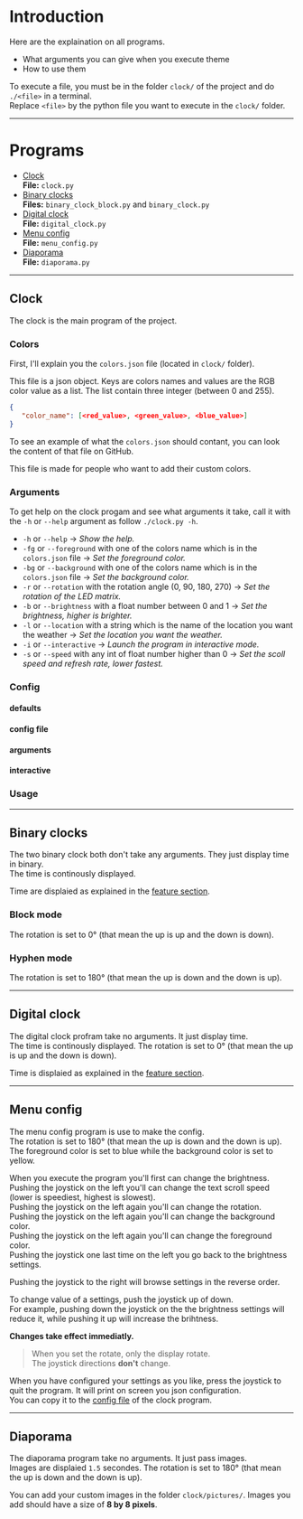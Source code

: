 # Introduction

Here are the explaination on all programs.

- What arguments you can give when you execute theme
- How to use them

To execute a file, you must be in the folder `clock/` of the project and do
`./<file>` in a terminal.  
Replace `<file>` by the python file you want to execute in the `clock/` folder.

---

# Programs

- [Clock](#clock "Clock program")  
    **File:** `clock.py`
- [Binary clocks](#binary_clocks "Binary clocks program")  
    **Files:** `binary_clock_block.py` and `binary_clock.py`
- [Digital clock](#digital_clock "Digital clock program")  
    **File:** `digital_clock.py`
- [Menu config](#menu_config "Config program")  
    **File:** `menu_config.py`
- [Diaporama](#diaporama "Diaporama program")  
    **File:** `diaporama.py`

---

## Clock

The clock is the main program of the project.

### Colors

First, I'll explain you the `colors.json` file (located in `clock/` folder).

This file is a json object. Keys are colors names and values are the RGB color
value as a list. The list contain three integer (between 0 and 255).

```json
{
   "color_name": [<red_value>, <green_value>, <blue_value>]
}
```

To see an example of what the `colors.json` should contant, you can look the
content of that file on GitHub.

This file is made for people who want to add their custom colors.

### Arguments

To get help on the clock progam and see what arguments it take, call it with the
`-h` or `--help` argument as follow `./clock.py -h`.

- `-h` or `--help` → *Show the help.*
- `-fg` or `--foreground` with one of the colors name which is in the
`colors.json` file → *Set the foreground color.*
- `-bg` or `--background` with one of the colors name which is in the
`colors.json` file → *Set the background color.*
- `-r` or `--rotation` with the rotation angle (0, 90, 180, 270) → *Set the
    rotation of the LED matrix.*
- `-b` or `--brightness` with a float number between 0 and 1 → *Set the
    brightness, higher is brighter.*
- `-l` or `--location` with a string which is the name of the location you want
    the weather → *Set the location you want the weather.*
- `-i` or `--interactive` → *Launch the program in interactive mode.*
- `-s` or `--speed` with any int of float number higher than 0 → *Set the scoll
    speed and refresh rate, lower fastest.*

### Config

#### defaults
#### config file
#### arguments
#### interactive

### Usage

---

## Binary clocks

The two binary clock both don't take any arguments.
They just display time in binary.  
The time is continously displayed.

Time are displaied as explained in the [feature section](feature.md#binary_clocks "Binary clocks feature").


### Block mode

The rotation is set to 0° (that mean the up is up and the down is down).

### Hyphen mode

The rotation is set to 180° (that mean the up is down and the down is up).

---

## Digital clock

The digital clock profram take no arguments. It just display time.  
The time is continously displayed.
The rotation is set to 0° (that mean the up is up and the down is down).

Time is displaied as explained in the [feature section](feature.md#digital_clock "Digital clock feature").

---

## Menu config

The menu config program is use to make the config.  
The rotation is set to 180° (that mean the up is down and the down is up).
The foreground color is set to blue while the background color is set to yellow.

When you execute the program you'll first can change the brightness.  
Pushing the joystick on the left you'll can change the text scroll speed
(lower is speediest, highest is slowest).  
Pushing the joystick on the left again you'll can change the rotation.  
Pushing the joystick on the left again you'll can change the background color.   
Pushing the joystick on the left again you'll can change the foreground color.   
Pushing the joystick one last time on the left you go back to the brightness settings.  

Pushing the joystick to the right will browse settings in the reverse order.

To change value of a settings, push the joystick up of down.  
For example, pushing down the joystick on the the brightness settings will
reduce it, while pushing it up will increase the brihtness.

**Changes take effect immediatly.**

> When you set the rotate, only the display rotate.  
> The joystick directions **don't** change.

When you have configured your settings as you like, press the joystick to quit
the program. It will print on screen you json configuration.  
You can copy it to the [config file](#config_file "Clock configuration file")
of the clock program.

---

## Diaporama

The diaporama program take no arguments. It just pass images.  
Images are displaied `1.5` secondes.
The rotation is set to 180° (that mean the up is down and the down is up).

You can add your custom images in the folder `clock/pictures/`. Images you add
should have a size of **8 by 8 pixels**.
